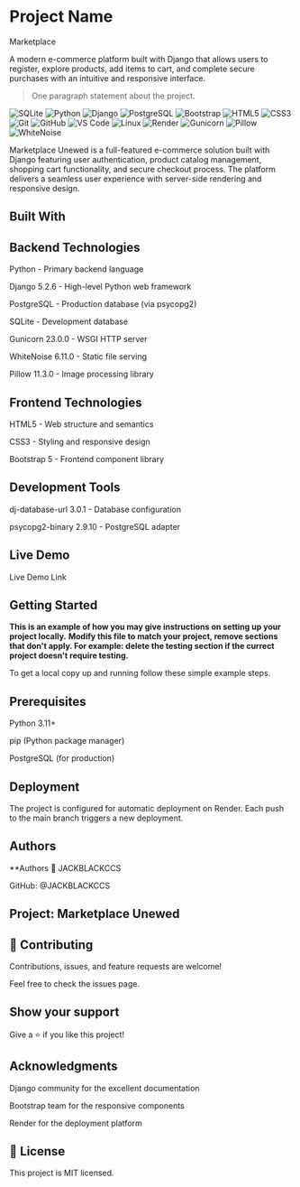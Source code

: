 # Project Name

Marketplace 

A modern e-commerce platform built with Django that allows users to register, explore products, add items to cart, and complete secure purchases with an intuitive and responsive interface.


> One paragraph statement about the project.


![SQLite](https://img.shields.io/badge/sqlite-003B57?style=for-the-badge&logo=sqlite&logoColor=white)
![Python](https://img.shields.io/badge/python-3776AB?style=for-the-badge&logo=python&logoColor=white)
![Django](https://img.shields.io/badge/django-092E20?style=for-the-badge&logo=django&logoColor=white)
![PostgreSQL](https://img.shields.io/badge/postgresql-4169E1?style=for-the-badge&logo=postgresql&logoColor=white)
![Bootstrap](https://img.shields.io/badge/bootstrap-7952B3?style=for-the-badge&logo=bootstrap&logoColor=white)
![HTML5](https://img.shields.io/badge/html%205-E34F26?style=for-the-badge&logo=html5&logoColor=white)
![CSS3](https://img.shields.io/badge/css%203-1572B6?style=for-the-badge&logo=css3&logoColor=white)
![Git](https://img.shields.io/badge/git-F05032?style=for-the-badge&logo=git&logoColor=white)
![GitHub](https://img.shields.io/badge/github-181717?style=for-the-badge&logo=github&logoColor=white)
![VS Code](https://img.shields.io/badge/visual%20studio%20code-007ACC?style=for-the-badge&logo=visualstudiocode&logoColor=white)
![Linux](https://img.shields.io/badge/linux-FCC624?style=for-the-badge&logo=linux&logoColor=black)
![Render](https://img.shields.io/badge/render-46E3B7?style=for-the-badge&logo=render&logoColor=white)
![Gunicorn](https://img.shields.io/badge/gunicorn-499848?style=for-the-badge&logo=gunicorn&logoColor=white)
![Pillow](https://img.shields.io/badge/pillow-8F2B2B?style=for-the-badge&logo=pillow&logoColor=white)
![WhiteNoise](https://img.shields.io/badge/whitenoise-whitenoise?style=for-the-badge&logo=whitenoise&logoColor=white)




Marketplace Unewed is a full-featured e-commerce solution built with Django featuring user authentication, product catalog management, shopping cart functionality, and secure checkout process. The platform delivers a seamless user experience with server-side rendering and responsive design.

## Built With

## Backend Technologies
Python - Primary backend language

Django 5.2.6 - High-level Python web framework

PostgreSQL - Production database (via psycopg2)

SQLite - Development database

Gunicorn 23.0.0 - WSGI HTTP server

WhiteNoise 6.11.0 - Static file serving

Pillow 11.3.0 - Image processing library


## Frontend Technologies
HTML5 - Web structure and semantics

CSS3 - Styling and responsive design

Bootstrap 5 - Frontend component library

## Development Tools
dj-database-url 3.0.1 - Database configuration

psycopg2-binary 2.9.10 - PostgreSQL adapter

## Live Demo
Live Demo Link

## Getting Started

**This is an example of how you may give instructions on setting up your project locally.**
**Modify this file to match your project, remove sections that don't apply. For example: delete the testing section if the currect project doesn't require testing.**

To get a local copy up and running follow these simple example steps.

 ## Prerequisites
Python 3.11+

pip (Python package manager)

PostgreSQL (for production)

## Deployment
The project is configured for automatic deployment on Render. Each push to the main branch triggers a new deployment.

## Authors

**Authors
👤 JACKBLACKCCS

GitHub: @JACKBLACKCCS

## Project: Marketplace Unewed

## 🤝 Contributing
Contributions, issues, and feature requests are welcome!

Feel free to check the issues page.

## Show your support
Give a ⭐️ if you like this project!

## Acknowledgments
Django community for the excellent documentation

Bootstrap team for the responsive components

Render for the deployment platform

## 📝 License
This project is MIT licensed.
